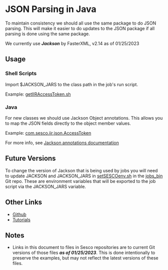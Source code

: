 # JSON Parsing in Java
To maintain consistency we should all use the same package to do JSON parsing.
This will make it easier to do updates to the JSON package if all parsing is
done using the same package. 

We currently use ***Jackson*** by FasterXML, v2.14 as of 01/25/2023 

## Usage
### Shell Scripts
Import $JACKSON_JARS to the class path in the job's run script. 

Example: [getIIRAccessToken.sh](https://gitlab.com/sesco/legacy/user-applications/jobs_bin/-/blob/4db45928f2df8c22363b47b3653737fec27c3679/iir/getIIRAccessToken.sh)
### Java
For new classes we should use Jackson Object annotations. This allows you to map the JSON fields directly to the object member values. 

Example: [com.sesco.iir.json.AccessToken](https://gitlab.com/sesco/legacy/user-applications/base/-/blob/00ffbfa8ebf12a022eac2e8ef8f88762ce6b493c/src/com/sesco/iir/json/AccessToken.java)

For more info, see [Jackson annotations documentation](https://github.com/FasterXML/jackson-annotations#usage-simple)

## Future Versions
To change the version of Jackson that is being used by jobs you will need to update JACKSON and JACKSON_JARS in [setSESCOenv.sh](https://gitlab.com/sesco/legacy/user-applications/jobs_bin/-/blob/master/setSESCOenv.sh) in the [jobs_bin](https://gitlab.com/sesco/legacy/user-applications/jobs_bin) Git repo. These are environment variables that will be exported to the job script via the JACKSON_JARS variable. 

## Other Links
- [Github](https://github.com/FasterXML/jackson)
- [Tutorials](https://github.com/FasterXML/jackson#tutorials)

## Notes
- Links in this document to files in Sesco repositories are to current Git versions of those files ***as of 01/25/2023***.  This is done intentionally to preserve the examples, but may not reflect the latest versions of these files.
